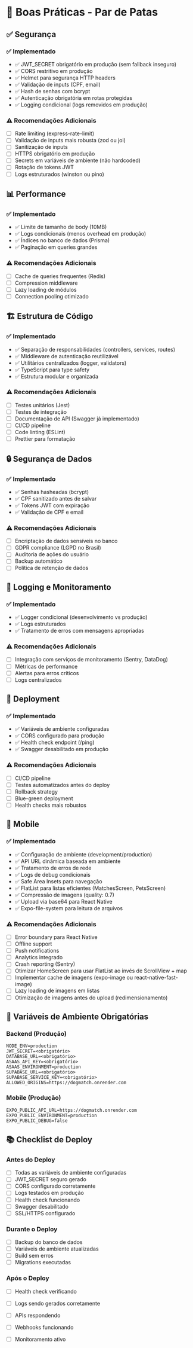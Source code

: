 # 🎯 Boas Práticas - Par de Patas

## ✅ Segurança

### ✅ Implementado
- ✅ JWT_SECRET obrigatório em produção (sem fallback inseguro)
- ✅ CORS restritivo em produção
- ✅ Helmet para segurança HTTP headers
- ✅ Validação de inputs (CPF, email)
- ✅ Hash de senhas com bcrypt
- ✅ Autenticação obrigatória em rotas protegidas
- ✅ Logging condicional (logs removidos em produção)

### ⚠️ Recomendações Adicionais
- [ ] Rate limiting (express-rate-limit)
- [ ] Validação de inputs mais robusta (zod ou joi)
- [ ] Sanitização de inputs
- [ ] HTTPS obrigatório em produção
- [ ] Secrets em variáveis de ambiente (não hardcoded)
- [ ] Rotação de tokens JWT
- [ ] Logs estruturados (winston ou pino)

## 📊 Performance

### ✅ Implementado
- ✅ Limite de tamanho de body (10MB)
- ✅ Logs condicionais (menos overhead em produção)
- ✅ Índices no banco de dados (Prisma)
- ✅ Paginação em queries grandes

### ⚠️ Recomendações Adicionais
- [ ] Cache de queries frequentes (Redis)
- [ ] Compression middleware
- [ ] Lazy loading de módulos
- [ ] Connection pooling otimizado

## 🏗️ Estrutura de Código

### ✅ Implementado
- ✅ Separação de responsabilidades (controllers, services, routes)
- ✅ Middleware de autenticação reutilizável
- ✅ Utilitários centralizados (logger, validators)
- ✅ TypeScript para type safety
- ✅ Estrutura modular e organizada

### ⚠️ Recomendações Adicionais
- [ ] Testes unitários (Jest)
- [ ] Testes de integração
- [ ] Documentação de API (Swagger já implementado)
- [ ] CI/CD pipeline
- [ ] Code linting (ESLint)
- [ ] Prettier para formatação

## 🔒 Segurança de Dados

### ✅ Implementado
- ✅ Senhas hasheadas (bcrypt)
- ✅ CPF sanitizado antes de salvar
- ✅ Tokens JWT com expiração
- ✅ Validação de CPF e email

### ⚠️ Recomendações Adicionais
- [ ] Encriptação de dados sensíveis no banco
- [ ] GDPR compliance (LGPD no Brasil)
- [ ] Auditoria de ações do usuário
- [ ] Backup automático
- [ ] Política de retenção de dados

## 📝 Logging e Monitoramento

### ✅ Implementado
- ✅ Logger condicional (desenvolvimento vs produção)
- ✅ Logs estruturados
- ✅ Tratamento de erros com mensagens apropriadas

### ⚠️ Recomendações Adicionais
- [ ] Integração com serviços de monitoramento (Sentry, DataDog)
- [ ] Métricas de performance
- [ ] Alertas para erros críticos
- [ ] Logs centralizados

## 🚀 Deployment

### ✅ Implementado
- ✅ Variáveis de ambiente configuradas
- ✅ CORS configurado para produção
- ✅ Health check endpoint (/ping)
- ✅ Swagger desabilitado em produção

### ⚠️ Recomendações Adicionais
- [ ] CI/CD pipeline
- [ ] Testes automatizados antes do deploy
- [ ] Rollback strategy
- [ ] Blue-green deployment
- [ ] Health checks mais robustos

## 📱 Mobile

### ✅ Implementado
- ✅ Configuração de ambiente (development/production)
- ✅ API URL dinâmica baseada em ambiente
- ✅ Tratamento de erros de rede
- ✅ Logs de debug condicionais
- ✅ Safe Area Insets para navegação
- ✅ FlatList para listas eficientes (MatchesScreen, PetsScreen)
- ✅ Compressão de imagens (quality: 0.7)
- ✅ Upload via base64 para React Native
- ✅ Expo-file-system para leitura de arquivos

### ⚠️ Recomendações Adicionais
- [ ] Error boundary para React Native
- [ ] Offline support
- [ ] Push notifications
- [ ] Analytics integrado
- [ ] Crash reporting (Sentry)
- [ ] Otimizar HomeScreen para usar FlatList ao invés de ScrollView + map
- [ ] Implementar cache de imagens (expo-image ou react-native-fast-image)
- [ ] Lazy loading de imagens em listas
- [ ] Otimização de imagens antes do upload (redimensionamento)

## 🔐 Variáveis de Ambiente Obrigatórias

### Backend (Produção)
```env
NODE_ENV=production
JWT_SECRET=<obrigatório>
DATABASE_URL=<obrigatório>
ASAAS_API_KEY=<obrigatório>
ASAAS_ENVIRONMENT=production
SUPABASE_URL=<obrigatório>
SUPABASE_SERVICE_KEY=<obrigatório>
ALLOWED_ORIGINS=https://dogmatch.onrender.com
```

### Mobile (Produção)
```env
EXPO_PUBLIC_API_URL=https://dogmatch.onrender.com
EXPO_PUBLIC_ENVIRONMENT=production
EXPO_PUBLIC_DEBUG=false
```

## 📚 Checklist de Deploy

### Antes do Deploy
- [ ] Todas as variáveis de ambiente configuradas
- [ ] JWT_SECRET seguro gerado
- [ ] CORS configurado corretamente
- [ ] Logs testados em produção
- [ ] Health check funcionando
- [ ] Swagger desabilitado
- [ ] SSL/HTTPS configurado

### Durante o Deploy
- [ ] Backup do banco de dados
- [ ] Variáveis de ambiente atualizadas
- [ ] Build sem erros
- [ ] Migrations executadas

### Após o Deploy
- [ ] Health check verificando
- [ ] Logs sendo gerados corretamente
- [ ] APIs respondendo
- [ ] Webhooks funcionando
- [ ] Monitoramento ativo

